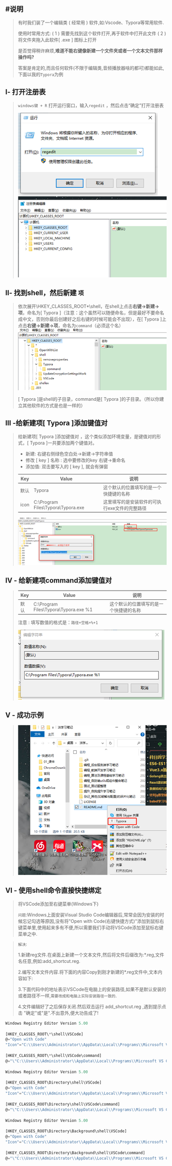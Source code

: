 ## #说明

>有时我们装了一个编辑类 ( 经常用 ) 软件,如:Vscode、Typora等常用软件.
>
>使用时常用方式: ( 1 ) 需要先找到这个软件打开,再于软件中打开此文件 ( 2 ) 将文件夹拖入此软件[ .exe ] 图标上打开
>
>是否觉得稍许麻烦,**难道不能右键像新建一个文件夹或者一个文本文件那样操作吗?**
>
>答案是肯定的,而且任何软件(不限于编辑类,音频播放器啥的都可)都能如此,下面以我的`Typora`为例



## Ⅰ- 打开注册表

> `windows键 + R` 打开运行窗口，输入`regedit` ，然后点击“确定”打开注册表
>
> ![image-20210813094636502](README中的图片/image-20210813094636502.png) ![image-20210813094704026](README中的图片/image-20210813094704026.png) 

## Ⅱ- 找到shell，然后新建 `项`

>依次展开\HKEY_CLASSES_ROOT*\shell，在shell上点击**右键->新建->项**，命名为[ Typora ]（注意：这个虽然可以随便命名，但是最好不要命名成中文，否则你最后创建好之后右键的时候可能会不出现），在[ Typora ]上点击**右键->新建->项**，命名为`command`（必须这个名）
>![image-20210813094823459](README中的图片/image-20210813094823459.png)
>
>[ Typora ]是shell的子目录，command是[ Typora ]的子目录。（所以你建立其他软件的方式是也是一样的）

## Ⅲ -给新建项[ Typora ]添加键值对

>给新建项[ Typora ]添加键值对  ，这个类似添加环境变量，是键值对的形式，[ Typora ]一共要添加两个键值对。
>
>* 新建: 右键右侧绿色空白处->新建->字符串值
>* 修改 [ key ] 名称 : 选中要修改的key 右键->重命名
>* 添加值: 双击要写入的 [ key ], 就会有弹窗
>
>| Key  | Value                              | 说明                                          |
>| ---- | ---------------------------------- | --------------------------------------------- |
>| 默认 | Typora                             | 这个默认的位置填写的是一个快捷键的名称        |
>| icon | C:\Program Files\Typora\Typora.exe | 这里填写的是安装软件的可执行exe文件的完整路径 |
>
>![image-20210813095309271](README中的图片/image-20210813095309271.png) 

## Ⅳ - 给新建项command添加键值对

>| Key  | Value                                 | 说明                                   |
>| ---- | ------------------------------------- | -------------------------------------- |
>| 默认 | C:\Program Files\Typora\Typora.exe %1 | 这个默认的位置填写的是一个快捷键的名称 |
>
>注意 : 填写数值的格式是：`路径+空格+%+1`
>
>![image-20210813095735049](README中的图片/image-20210813095735049.png) 

## Ⅴ - 成功示例

>![image-20210813095925972](README中的图片/image-20210813095925972.png) 

## Ⅵ - 使用shell命令直接快捷绑定

>将VSCode添加至右键菜单(Windows下)
>
>`问题`:Windows上面安装Visual Studio Code编辑器后,常常会因为安装的时候忘记勾选等原因,没有将"Open with Code(右键快捷方式)"添加到鼠标右键菜单里,使用起来多有不便,所以需要我们手动将VSCode添加至鼠标右键菜单之中.

>`解决`:
>
>1.新建reg文件.在桌面上新建一个文本文件,然后将文件后缀改为:*.reg,文件名任意,例如:add_shortcut.reg.
>
>2.编写文本文件内容.将下面的内容Copy到刚才新建的*.reg文件中,文本内容如下:
>
>3.下面代码中的地址表示VSCode在电脑上的安装路径,如果不是默认安装的或者路径不一样,`需要改成和电脑上实际安装路径一致的`.
>
>4.文件编辑好了之后保存关闭.然后双击运行 add_shortcut.reg ,遇到提示点击 "确定"或"是".不出意外,便大功告成了!

```js
Windows Registry Editor Version 5.00

[HKEY_CLASSES_ROOT\*\shell\VSCode]
@="Open with Code"
"Icon"="C:\\Users\\Administrator\\AppData\\Local\\Programs\\Microsoft VS Code\\Code.exe"

[HKEY_CLASSES_ROOT\*\shell\VSCode\command]
@="\"C:\\Users\\Administrator\\AppData\\Local\\Programs\\Microsoft VS Code\\Code.exe\" \"%1\""

Windows Registry Editor Version 5.00

[HKEY_CLASSES_ROOT\Directory\shell\VSCode]
@="Open with Code"
"Icon"="C:\\Users\\Administrator\\AppData\\Local\\Programs\\Microsoft VS Code\\Code.exe"

[HKEY_CLASSES_ROOT\Directory\shell\VSCode\command]
@="\"C:\\Users\\Administrator\\AppData\\Local\\Programs\\Microsoft VS Code\\Code.exe\" \"%V\""

Windows Registry Editor Version 5.00

[HKEY_CLASSES_ROOT\Directory\Background\shell\VSCode]
@="Open with Code"
"Icon"="C:\\Users\\Administrator\\AppData\\Local\\Programs\\Microsoft VS Code\\Code.exe"

[HKEY_CLASSES_ROOT\Directory\Background\shell\VSCode\command]
@="\"C:\\Users\\Administrator\\AppData\\Local\\Programs\\Microsoft VS Code\\Code.exe\" \"%V\""
```

